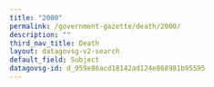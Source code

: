 ```yaml
---
title: "2000"
permalink: /government-gazette/death/2000/
description: ""
third_nav_title: Death
layout: datagovsg-v2-search
default_field: Subject
datagovsg-id: d_959e86acd18142ad124e868981b95595
---
```

